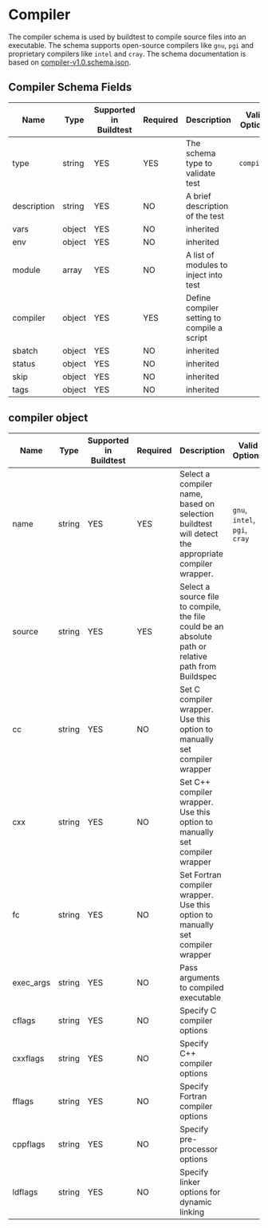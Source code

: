 # Compiler 

The compiler schema is used by buildtest to compile source files into an 
executable. The schema supports open-source compilers like ``gnu``, ``pgi`` and 
proprietary compilers like ``intel`` and ``cray``.  The schema documentation
is based on  [compiler-v1.0.schema.json](https://buildtesters.github.io/schemas/compiler/compiler-v1.0.schema.json).


## Compiler Schema Fields

| Name | Type | Supported in Buildtest | Required | Description | Valid Options | 
| ---- | ---- | ---------------------- | ----------- | -------- | -------------- |
| type | string | YES | YES | The schema type to validate test | `compiler` | 
| description | string | YES | NO |  A brief description of the test | 
| vars | object | YES | NO |  inherited |
| env | object | YES | NO | inherited | 
| module | array | YES | NO | A list of modules to inject into test | 
| compiler | object | YES | YES | Define compiler setting to compile a script |  
| sbatch | object | YES | NO | inherited | 
| status | object | YES | NO | inherited | 
| skip | object | YES | NO | inherited | |
| tags | object | YES | NO | inherited | |

## compiler object

| Name | Type | Supported in Buildtest | Required | Description | Valid Options |   
| ---- | ---- | --------------------- | ------------ | ------------ | ---------- |  
| name | string | YES | YES | Select a compiler name, based on selection buildtest will detect the appropriate compiler wrapper. | `gnu`, `intel`, `pgi`, `cray` | 
| source | string | YES | YES | Select a source file to compile, the file could be an absolute path or relative path from Buildspec | 
| cc | string | YES | NO | Set C compiler wrapper. Use this option to manually set compiler wrapper |
| cxx | string | YES | NO | Set C++ compiler wrapper. Use this option to manually set compiler wrapper |
| fc | string | YES | NO | Set Fortran compiler wrapper. Use this option to manually set compiler wrapper |
| exec_args | string | YES | NO | Pass arguments to compiled executable | 
| cflags | string | YES | NO | Specify C compiler options |  
| cxxflags | string | YES | NO | Specify C++ compiler options |  
| fflags | string | YES | NO | Specify Fortran compiler options | 
| cppflags | string | YES | NO | Specify pre-processor options | 
| ldflags | string | YES| NO | Specify linker options for dynamic linking | 





 